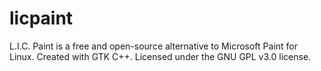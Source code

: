 # licpaint
L.I.C. Paint is a free and open-source alternative to Microsoft Paint for Linux. Created with GTK C++. Licensed under the GNU GPL v3.0 license.
